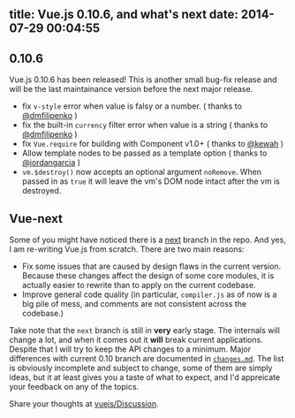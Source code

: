 title: Vue.js 0.10.6, and what's next
date: 2014-07-29 00:04:55
---

## 0.10.6

Vue.js 0.10.6 has been released! This is another small bug-fix release and will be the last maintainance version before the next major release.

<!-- more -->

- fix `v-style` error when value is falsy or a number. ( thanks to [@dmfilipenko](https://github.com/dmfilipenko) )
- fix the built-in `currency` filter error when value is a string ( thanks to [@dmfilipenko](https://github.com/dmfilipenko) )
- fix `Vue.require` for building with Component v1.0+ ( thanks to [@kewah](https://github.com/kewah) )
- Allow template nodes to be passed as a template option ( thanks to [@jordangarcia](https://github.com/jordangarcia) )
- `vm.$destroy()` now accepts an optional argument `noRemove`. When passed in as `true` it will leave the vm's DOM node intact after the vm is destroyed.

## Vue-next

Some of you might have noticed there is a [next](https://github.com/yyx990803/vue/tree/next) branch in the repo. And yes, I am re-writing Vue.js from scratch. There are two main reasons:

- Fix some issues that are caused by design flaws in the current version. Because these changes affect the design of some core modules, it is actually easier to rewrite than to apply on the current codebase.
- Improve general code quality (in particular, `compiler.js` as of now is a big pile of mess, and comments are not consistent across the codebase.)

Take note that the `next` branch is still in **very** early stage. The internals will change a lot, and when it comes out it **will** break current applications. Despite that I will try to keep the API changes to a minimum. Major differences with current 0.10 branch are documented in [`changes.md`](https://github.com/yyx990803/vue/blob/next/changes.md). The list is obviously incomplete and subject to change, some of them are simply ideas, but it at least gives you a taste of what to expect, and I'd appreicate your feedback on any of the topics.

Share your thoughts at [vuejs/Discussion](https://github.com/vuejs/Discussion/issues).